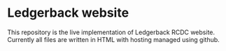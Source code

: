 # Ledgerback website

This repository is the live implementation of Ledgerback RCDC website. Currently all files are written in HTML with hosting managed using github.
